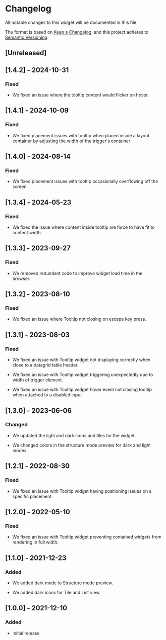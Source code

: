 # Changelog

All notable changes to this widget will be documented in this file.

The format is based on [Keep a Changelog](https://keepachangelog.com/en/1.0.0/), and this project adheres to [Semantic Versioning](https://semver.org/spec/v2.0.0.html).

## [Unreleased]

## [1.4.2] - 2024-10-31

### Fixed

-   We fixed an issue where the tooltip content would flicker on hover.

## [1.4.1] - 2024-10-09

### Fixed

-   We fixed placement issues with tooltip when placed inside a layout container by adjusting the width of the trigger's container

## [1.4.0] - 2024-08-14

### Fixed

-   We fixed placement issues with tooltip occasionally overflowing off the screen.

## [1.3.4] - 2024-05-23

### Fixed

-   We fixed the issue where content inside tooltip are force to have fit to content width.

## [1.3.3] - 2023-09-27

### Fixed

-   We removed redundant code to improve widget load time in the browser.

## [1.3.2] - 2023-08-10

### Fixed

-   We fixed an issue where Tooltip not closing on escape key press.

## [1.3.1] - 2023-08-03

### Fixed

-   We fixed an issue with Tooltip widget not displaying correctly when close to a datagrid table header.

-   We fixed an issue with Tooltip widget triggering unexpectedly due to width of trigger element.

-   We fixed an issue with Tooltip widget hover event not closing tooltip when attached to a disabled input

## [1.3.0] - 2023-06-06

### Changed

-   We updated the light and dark icons and tiles for the widget.

-   We changed colors in the structure mode preview for dark and light modes.

## [1.2.1] - 2022-08-30

### Fixed

-   We fixed an issue with Tooltip widget having positioning issues on a specific placement.

## [1.2.0] - 2022-05-10

### Fixed

-   We fixed an issue with Tooltip widget preventing contained widgets from rendering in full width.

## [1.1.0] - 2021-12-23

### Added

-   We added dark mode to Structure mode preview.

-   We added dark icons for Tile and List view.

## [1.0.0] - 2021-12-10

### Added

-   Initial release
